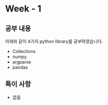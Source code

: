 # Week - 1
## 공부 내용
아래와 같이 4가지 python library를 공부하였습니다.
- Collections
- numpy
- argparse
- pandas
## 특이 사항
- 없음
